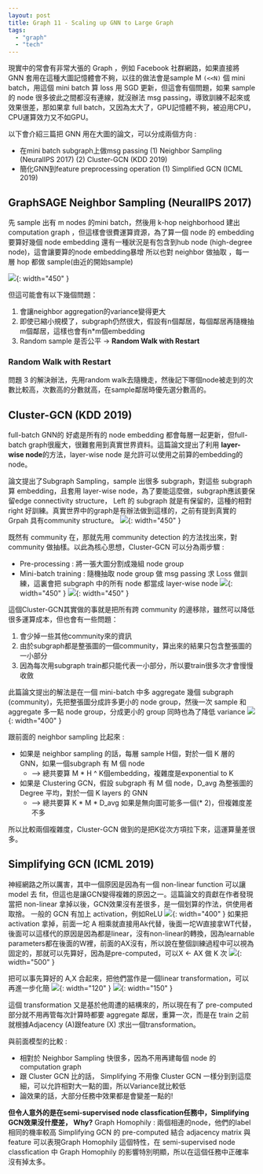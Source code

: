 ```yaml
---
layout: post
title: Graph 11 - Scaling up GNN to Large Graph 
tags: 
  - "graph" 
  - "tech"
---
```


現實中的常會有非常大張的 Graph ，例如 Facebook 社群網路，如果直接將 GNN 套用在這種大圖記憶體會不夠，以往的做法會是sample M `(<<N)` 個 mini batch，用這個 mini batch 算 loss 用 SGD 更新，但這會有個問題，如果 sample 的 node 很多彼此之間都沒有連線，就沒辦法 msg passing，導致訓練不起來或效果很差，那如果拿 full batch，又因為太大了，GPU記憶體不夠，被迫用CPU，CPU運算效力又不如GPU。

以下會介紹三篇把 GNN 用在大圖的論文，可以分成兩個方向 : 
- 在mini batch subgraph上做msg passing
	(1) Neighbor Sampling (NeuralIPS 2017)
	(2) Cluster-GCN (KDD 2019)
- 簡化GNN到feature preprocessing operation
	(1) Simplified GCN (ICML 2019)

## GraphSAGE Neighbor Sampling (NeuralIPS 2017)
先 sample 出有 m nodes 的mini batch，然後用 k-hop neighborhood 建出 computation graph ，但這樣會很費運算資源，為了算一個 node 的 embedding 要算好幾個 node embedding
還有一種狀況是有包含到hub node (high-degree node)，這會讓要算的node embedding暴增
所以也對 neighbor 做抽取 ，每一層 hop 都做 sample(由近的開始sample)

![](https://i.imgur.com/RnKKTDo.png){: width="450" }

但這可能會有以下幾個問題：
1. 會讓neighbor aggregation的variance變得更大
2. 即使已縮小規模了，subgraph仍然很大，假設有n個鄰居，每個鄰居再隨機抽m個鄰居，這樣也會有n*m個embedding
3. Random sample 是否公平 -> **Random Walk with Restart**

### Random Walk with Restart
問題 3 的解決辦法，先用random walk去隨機走，然後記下哪個node被走到的次數比較高，次數高的分數就高，在sample鄰居時優先選分數高的。

## Cluster-GCN (KDD 2019)
full-batch GNN的 好處是所有的 node embedding 都會每層一起更新，但full-batch graph很龐大，很難套用到真實世界資料。這篇論文提出了利用 **layer-wise node**的方法，layer-wise node 是允許可以使用之前算的embedding的node。

論文提出了Subgraph Sampling，sample 出很多 subgraph，對這些 subgraph 算 embedding，且套用 layer-wise node，為了要能這麼做，subgraph應該要保留edge connectivity structure， Left 的 subgraph 就是有保留的，這種的相對 right 好訓練。真實世界中的graph是有辦法做到這樣的，之前有提到真實的 Grpah 具有community structure。
![](https://i.imgur.com/oXYzOdd.png){: width="450" }

既然有 community 在，那就先用 community detection 的方法找出來，對 community 做抽樣。以此為核心思想，Cluster-GCN 可以分為兩步驟 : 
- Pre-processing : 將一張大圖分割成幾組 node group
- Mini-batch training : 隨機抽取 node group 做 msg passing 求 Loss 做訓練，這裏會把 subgraph 中的所有 node 都當成 layer-wise node
![](https://i.imgur.com/8nRk097.png){: width="450" }
![](https://i.imgur.com/gbs3EN8.png){: width="450" }


這個Cluster-GCN其實做的事就是把所有跨 community 的邊移除，雖然可以降低很多運算成本，但也會有一些問題：
1. 會少掉一些其他community來的資訊
2. 由於subgraph都是整張圖的一個community，算出來的結果只包含整張圖的一小部分
3. 因為每次用subgraph train都只能代表一小部分，所以要train很多次才會慢慢收斂


此篇論文提出的解法是在一個 mini-batch 中多 aggregate 幾個 subgraph (community)，先把整張圖分成許多更小的 node group，然後一次 sample 和 aggregate 多一點 node group，分成更小的 group 同時也為了降低 variance
![](https://i.imgur.com/RAv5TLz.png){: width="400" }


跟前面的 neighbor sampling 比起來 : 
- 如果是 neighbor sampling 的話，每層 sample H個，對於一個 K 層的 GNN，如果一個subgraph 有 M 個 node
    - --> 總共要算 M * H ^ K個embedding，複雜度是exponential to K
- 如果是 Clustering GCN，假設 subgraph 有 M 個 node，D_avg 為整張圖的 Degree 平均，對於一個 K layers 的 GNN
    - --> 總共要算 K * M * D_avg 如果是無向圖可能多一個(* 2)，但複雜度差不多

所以比較兩個複雜度，Cluster-GCN 做到的是把K從次方項拉下來，這運算量差很多。

## Simplifying GCN (ICML 2019)
神經網路之所以厲害，其中一個原因是因為有一個 non-linear function 可以讓 model 去 fit，但這也是讓GCN變得複雜的原因之一。這篇論文的貢獻在作者發現當把 non-linear 拿掉以後，GCN效果沒有差很多，是一個划算的作法，供使用者取捨。
一般的 GCN 有加上 activation，例如ReLU
![](https://i.imgur.com/GrNJHWG.png){: width="400" }
如果把 activation 拿掉，前面一坨 A 相乘就直接用Ak代替，後面一坨W直接拿WT代替，後面可以這樣代的原因是因為都是linear，沒有non-linear的轉換，因為learnable parameters都在後面的W裡，前面的AX沒有，所以說在整個訓練過程中可以視為固定的，那就可以先算好，因為是pre-computed，可以X <- AX 做 K 次
![](https://i.imgur.com/Cmrujc1.png){: width="500" }

把可以事先算好的 A,X 合起來，把他們當作是一個linear transformation，可以再進一步化簡
![](https://i.imgur.com/pIykU62.png){: width="120" }
![](https://i.imgur.com/n2roDSB.png){: width="150" }

這個 transformation 又是基於他周遭的結構來的，所以現在有了 pre-computed 部分就不用再管每次計算時都要 aggregate 鄰居，重算一次，而是在 train 之前就根據Adjacency (A)跟feature (X) 求出一個transformation。

與前面模型的比較 : 
- 相對於 Neighbor Sampling 快很多，因為不用再建每個 node 的 computation graph
- 跟 Cluster GCN 比的話， Simplifying 不用像 Cluster GCN 一樣分到到這麼細，可以允許相對大一點的圖，所以Variance就比較低
- 論效果的話，大部分任務中效果都是會變差一點的!

**但令人意外的是在semi-supervised node classfication任務中，Simplifying GCN效果沒什麼差， Why?**
Graph Homophily : 兩個相連的node，他們的label相同的機率較高
Simplifying GCN 的 pre-computed 結合 adjacency matrix 與 feature 可以表現Graph Homophily 這個特性，在 semi-supervised node classfication 中 Graph Homophily 的影響特別明顯，所以在這個任務中正確率沒有掉太多。


















